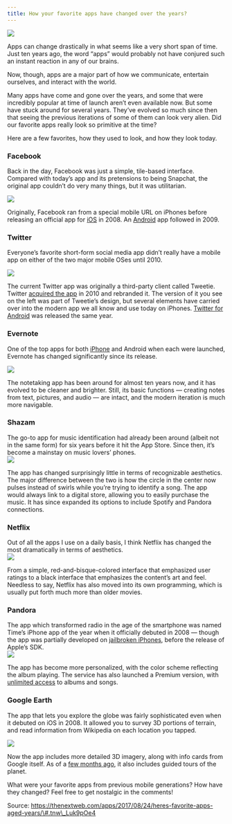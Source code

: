 ```yaml
---
title: How your favorite apps have changed over the years?
---
```


![](https://cdn0.tnwcdn.com/wp-content/blogs.dir/1/files/2017/08/Apps-Then-and-Now-796x402.jpg)

Apps can change drastically in what seems like a very short span of time. Just ten years ago, the word “apps” would probably not have conjured such an instant reaction in any of our brains.

Now, though, apps are a major part of how we communicate, entertain ourselves, and interact with the world.

Many apps have come and gone over the years, and some that were incredibly popular at time of launch aren’t even available now. But some have stuck around for several years. They’ve evolved so much since then that seeing the previous iterations of some of them can look very alien. Did our favorite apps really look so primitive at the time?

Here are a few favorites, how they used to look, and how they look today.

### Facebook

Back in the day, Facebook was just a simple, tile-based interface. Compared with today’s app and its pretensions to being Snapchat, the original app couldn’t do very many things, but it was utilitarian.

![](https://cdn0.tnwcdn.com/wp-content/blogs.dir/1/files/2017/08/Facebook-then-and-now.jpg)

Originally, Facebook ran from a special mobile URL on iPhones before releasing an official app for [iOS](https://thenextweb.com/topic/ios/) in 2008. An [Android](https://thenextweb.com/topic/android/) app followed in 2009.

### Twitter

Everyone’s favorite short-form social media app didn’t really have a mobile app on either of the two major mobile OSes until 2010.

![](https://cdn0.tnwcdn.com/wp-content/blogs.dir/1/files/2017/08/Twitter-Then-and-Now.jpg)



 The current Twitter app was originally a third-party client called Tweetie. Twitter [acquired the app](https://thenextweb.com/apps/2010/04/10/twitter-acquires-tweetie-launches-iphone/#.tnw_S1YKZONT) in 2010 and rebranded it. The version of it you see on the left was part of Tweetie’s design, but several elements have carried over into the modern app we all know and use today on iPhones. [Twitter for Android](https://blog.twitter.com/official/en_us/a/2010/twitter-for-android-robots-like-to-share-too.html) was released the same year.



### Evernote

One of the top apps for both [iPhone](https://thenextweb.com/topic/iphone/) and Android when each were launched, Evernote has changed significantly since its release.

![](https://cdn0.tnwcdn.com/wp-content/blogs.dir/1/files/2017/08/Evernote-Then-Now.jpg)

 The notetaking app has been around for almost ten years now, and it has evolved to be cleaner and brighter. Still, its basic functions — creating notes from text, pictures, and audio — are intact, and the modern iteration is much more navigable.

### Shazam

The go-to app for music identification had already been around \(albeit not in the same form\) for six years before it hit the App Store. Since then, it’s become a mainstay on music lovers’ phones.  
![](https://cdn0.tnwcdn.com/wp-content/blogs.dir/1/files/2017/08/Shazam-Then-and-Now.jpg)

 The app has changed surprisingly little in terms of recognizable aesthetics. The major difference between the two is how the circle in the center now pulses instead of swirls while you’re trying to identify a song. The app would always link to a digital store, allowing you to easily purchase the music. It has since expanded its options to include Spotify and Pandora connections.

### Netflix

Out of all the apps I use on a daily basis, I think Netflix has changed the most dramatically in terms of aesthetics.  
![](https://cdn0.tnwcdn.com/wp-content/blogs.dir/1/files/2017/08/Netflix-Then-and-Now.jpg)

From a simple, red-and-bisque-colored interface that emphasized user ratings to a black interface that emphasizes the content’s art and feel. Needless to say, Netflix has also moved into its own programming, which is usually put forth much more than older movies.

### Pandora

The app which transformed radio in the age of the smartphone was named Time’s iPhone app of the year when it officially debuted in 2008 — though the app was partially developed on [jailbroken iPhones](http://blog.pandora.com/the-pandora-story/happy-birthday-to-the-pandora-app/), before the release of Apple’s SDK.  
![](https://cdn0.tnwcdn.com/wp-content/blogs.dir/1/files/2017/08/Pandora-Radio.jpg)

The app has become more personalized, with the color scheme reflecting the album playing. The service has also launched a Premium version, with [unlimited access](https://thenextweb.com/apps/2016/08/19/report-pandora-will-finally-let-play-whatever-songs-want/#.tnw_50aSNm3z) to albums and songs.

### Google Earth

The app that lets you explore the globe was fairly sophisticated even when it debuted on iOS in 2008. It allowed you to survey 3D portions of terrain, and read information from Wikipedia on each location you tapped.

![](https://cdn0.tnwcdn.com/wp-content/blogs.dir/1/files/2017/08/Google-Earth.jpg)

Now the app includes more detailed 3D imagery, along with info cards from Google itself. As of a [few months ago](https://thenextweb.com/apps/2017/04/18/google-earths-massive-update-brings-3d-maps-and-interactive-guided-tours-of-our-planet-to-your-browser/#.tnw_UUtBjxd0), it also includes guided tours of the planet.

What were your favorite apps from previous mobile generations? How have they changed? Feel free to get nostalgic in the comments!

Source:  https://thenextweb.com/apps/2017/08/24/heres-favorite-apps-aged-years/\#.tnw\_Luk9pOe4

